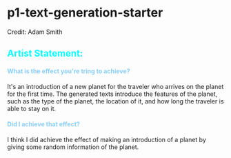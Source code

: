 # p1-text-generation-starter
Credit: Adam Smith

##  <span style="color:rgb(0,255,255)">Artist Statement:<span>
#### <span style="color:rgb(135,206,250)">What is the effect you're tring to achieve?</span>
It's an introduction of a new planet for the traveler who arrives on the planet for the first time. The generated texts introduce the features of the planet, such as the type of the planet, the location of it, and how long the traveler is able to stay on it. 

####  <span style="color:rgb(135,206,250)">Did I achieve that effect?</span>
I think I did achieve the effect of making an introduction of a planet by giving some random information of the planet. 